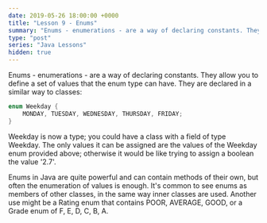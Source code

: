 ```yaml
---
date: 2019-05-26 18:00:00 +0000
title: "Lesson 9 - Enums"
summary: "Enums - enumerations - are a way of declaring constants. They allow you to define a set of values that the enum type can have."
type: "post"
series: "Java Lessons"
hidden: true
---
```


Enums - enumerations - are a way of declaring constants. They allow you to define a set of values that the enum type can have. They are declared in a similar way to classes:

```java
enum Weekday {
    MONDAY, TUESDAY, WEDNESDAY, THURSDAY, FRIDAY;
}
```

Weekday is now a type; you could have a class with a field of type Weekday. The only values it can be assigned are the values of the Weekday enum provided above; otherwise it would be like trying to assign a boolean the value '2.7'.

Enums in Java are quite powerful and can contain methods of their own, but often the enumeration of values is enough. It's common to see enums as members of other classes, in the same way inner classes are used. Another use might be a Rating enum that contains POOR, AVERAGE, GOOD, or a Grade enum of F, E, D, C, B, A.
